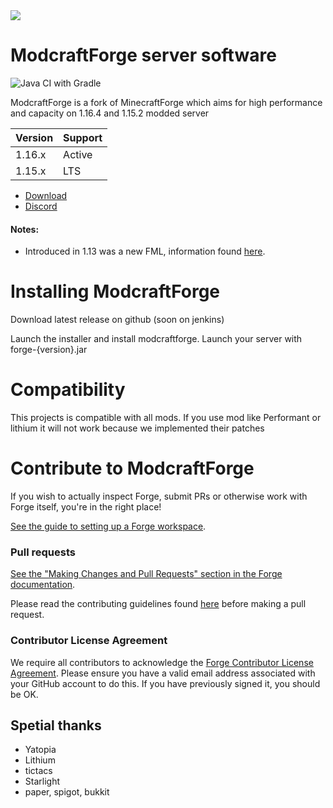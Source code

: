 <img src="assets/Forge_logo.svg">

ModcraftForge server software
=============
![Java CI with Gradle](https://github.com/modcraftmc/ModcraftForge/workflows/Java%20CI%20with%20Gradle/badge.svg?branch=performance_upgrade)

ModcraftForge is a fork of MinecraftForge which aims for high performance and capacity on 1.16.4 and 1.15.2 modded server

| Version  | Support |
| ------------- | ------------- |
| 1.16.x  | Active  |
| 1.15.x  | LTS     |


* [Download]
* [Discord]

#### Notes:
- Introduced in 1.13 was a new FML, information found [here](NewFML.md).

# Installing ModcraftForge

Download latest release on github (soon on jenkins)

Launch the installer and install modcraftforge.
Launch your server with forge-{version}.jar


# Compatibility

This projects is compatible with all mods.
If you use mod like Performant or lithium it will not work because we implemented their patches

# Contribute to ModcraftForge

If you wish to actually inspect Forge, submit PRs or otherwise work
with Forge itself, you're in the right place!

[See the guide to setting up a Forge workspace](http://mcforge.readthedocs.io/en/latest/forgedev/).

### Pull requests

[See the "Making Changes and Pull Requests" section in the Forge documentation](https://mcforge.readthedocs.io/en/latest/forgedev/#making-changes-and-pull-requests).

Please read the contributing guidelines found [here](CONTRIBUTING.md) before making a pull request.

### Contributor License Agreement
We require all contributors to acknowledge the [Forge Contributor
License Agreement](https://cla-assistant.io/MinecraftForge/MinecraftForge). Please ensure you have a valid email address
associated with your GitHub account to do this. If you have previously
signed it, you should be OK.


## Spetial thanks

- Yatopia
- Lithium
- tictacs
- Starlight
- paper, spigot, bukkit

[Download]: https://github.com/modcraftmc/ModcraftForge/releases
[Discord]: https://discord.gg/nvg7KWX
